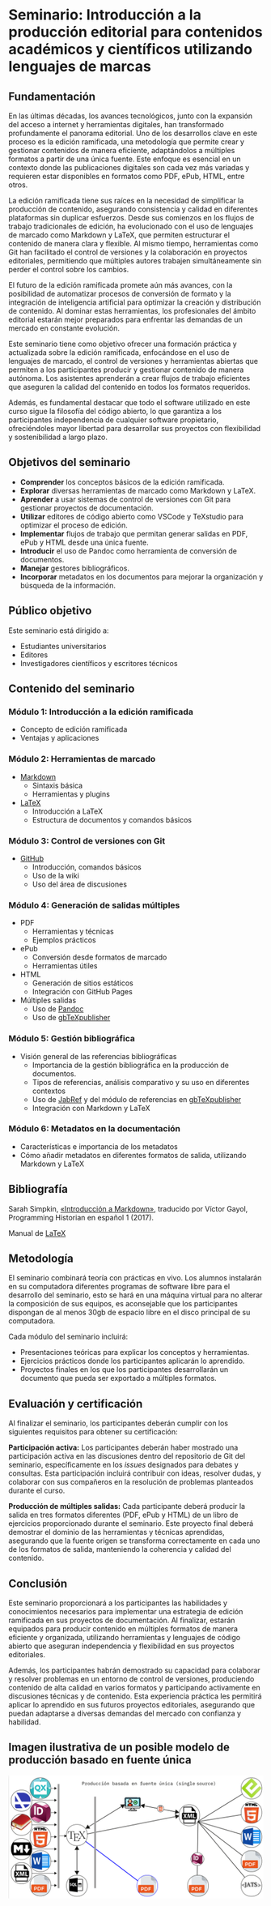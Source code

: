 # Seminario: Introducción a la producción editorial para contenidos académicos y científicos utilizando lenguajes de marcas

## Fundamentación

En las últimas décadas, los avances tecnológicos, junto con la expansión del acceso a internet y herramientas digitales, han transformado profundamente el panorama editorial. Uno de los desarrollos clave en este proceso es la edición ramificada, una metodología que permite crear y gestionar contenidos de manera eficiente, adaptándolos a múltiples formatos a partir de una única fuente. Este enfoque es esencial en un contexto donde las publicaciones digitales son cada vez más variadas y requieren estar disponibles en formatos como PDF, ePub, HTML, entre otros.

La edición ramificada tiene sus raíces en la necesidad de simplificar la producción de contenido, asegurando consistencia y calidad en diferentes plataformas sin duplicar esfuerzos. Desde sus comienzos en los flujos de trabajo tradicionales de edición, ha evolucionado con el uso de lenguajes de marcado como Markdown y LaTeX, que permiten estructurar el contenido de manera clara y flexible. Al mismo tiempo, herramientas como Git han facilitado el control de versiones y la colaboración en proyectos editoriales, permitiendo que múltiples autores trabajen simultáneamente sin perder el control sobre los cambios.

El futuro de la edición ramificada promete aún más avances, con la posibilidad de automatizar procesos de conversión de formato y la integración de inteligencia artificial para optimizar la creación y distribución de contenido. Al dominar estas herramientas, los profesionales del ámbito editorial estarán mejor preparados para enfrentar las demandas de un mercado en constante evolución.

Este seminario tiene como objetivo ofrecer una formación práctica y actualizada sobre la edición ramificada, enfocándose en el uso de lenguajes de marcado, el control de versiones y herramientas abiertas que permiten a los participantes producir y gestionar contenido de manera autónoma. Los asistentes aprenderán a crear flujos de trabajo eficientes que aseguren la calidad del contenido en todos los formatos requeridos.

Además, es fundamental destacar que todo el software utilizado en este curso sigue la filosofía del código abierto, lo que garantiza a los participantes independencia de cualquier software propietario, ofreciéndoles mayor libertad para desarrollar sus proyectos con flexibilidad y sostenibilidad a largo plazo.

## Objetivos del seminario

- **Comprender** los conceptos básicos de la edición ramificada.
- **Explorar** diversas herramientas de marcado como Markdown y LaTeX.
- **Aprender** a usar sistemas de control de versiones con Git para gestionar proyectos de documentación.
- **Utilizar** editores de código abierto como VSCode y TeXstudio para optimizar el proceso de edición.
- **Implementar** flujos de trabajo que permitan generar salidas en PDF, ePub y HTML desde una única fuente.
- **Introducir** el uso de Pandoc como herramienta de conversión de documentos.
- **Manejar** gestores bibliográficos.
- **Incorporar** metadatos en los documentos para mejorar la organización y búsqueda de la información.

## Público objetivo

Este seminario está dirigido a:

- Estudiantes universitarios
- Editores
- Investigadores científicos y escritores técnicos

## Contenido del seminario

### Módulo 1: Introducción a la edición ramificada

- Concepto de edición ramificada
- Ventajas y aplicaciones

### Módulo 2: Herramientas de marcado

- [Markdown](https://es.wikipedia.org/wiki/Markdown)
   - Sintaxis básica
   - Herramientas y plugins
- [LaTeX](https://www.latex-project.org/)
   - Introducción a LaTeX
   - Estructura de documentos y comandos básicos

### Módulo 3: Control de versiones con Git

-  [GitHub](https://github.com/)
   - Introducción, comandos básicos
   - Uso de la wiki
   - Uso del área de discusiones

### Módulo 4: Generación de salidas múltiples

- PDF
   - Herramientas y técnicas
   - Ejemplos prácticos
- ePub
   - Conversión desde formatos de marcado
   - Herramientas útiles
- HTML
   - Generación de sitios estáticos
   - Integración con GitHub Pages
- Múltiples salidas
   - Uso de [Pandoc](https://es.wikipedia.org/wiki/Pandoc)
   - Uso de [gbTeXpublisher](https://github.com/albertomoyano/gbtexpublisher)

### Módulo 5: Gestión bibliográfica

- Visión general de las referencias bibliográficas
   - Importancia de la gestión bibliográfica en la producción de documentos.
   - Tipos de referencias, análisis comparativo y su uso en diferentes contextos
   - Uso de [JabRef](https://www.jabref.org/) y del módulo de referencias en [gbTeXpublisher](https://github.com/albertomoyano/gbtexpublisher)
   - Integración con Markdown y LaTeX

### Módulo 6: Metadatos en la documentación

- Características e importancia de los metadatos
- Cómo añadir metadatos en diferentes formatos de salida, utilizando Markdown y LaTeX

## Bibliografía

Sarah Simpkin, [«Introducción a Markdown»](https://doi.org/10.46430/phes0014), traducido por Víctor Gayol, Programming Historian en español 1 (2017).

Manual de [LaTeX](https://es.wikibooks.org/wiki/Manual_de_LaTeX)

## Metodología

El seminario combinará teoría con prácticas en vivo. Los alumnos instalarán en su computadora diferentes programas de software libre para el desarrollo del seminario, esto se hará en una máquina virtual para no alterar la composición de sus equipos, es aconsejable que los participantes dispongan de al menos 30gb de espacio libre en el disco principal de su computadora.

Cada módulo del seminario incluirá:

- Presentaciones teóricas para explicar los conceptos y herramientas.
- Ejercicios prácticos donde los participantes aplicarán lo aprendido.
- Proyectos finales en los que los participantes desarrollarán un documento que pueda ser exportado a múltiples formatos.

## Evaluación y certificación

Al finalizar el seminario, los participantes deberán cumplir con los siguientes requisitos para obtener su certificación:

**Participación activa:** Los participantes deberán haber mostrado una participación activa en las discusiones dentro del repositorio de Git del seminario, específicamente en los _issues_ designados para debates y consultas. Esta participación incluirá contribuir con ideas, resolver dudas, y colaborar con sus compañeros en la resolución de problemas planteados durante el curso.

**Producción de múltiples salidas:** Cada participante deberá producir la salida en tres formatos diferentes (PDF, ePub y HTML) de un libro de ejercicios proporcionado durante el seminario. Este proyecto final deberá demostrar el dominio de las herramientas y técnicas aprendidas, asegurando que la fuente origen se transforma correctamente en cada uno de los formatos de salida, manteniendo la coherencia y calidad del contenido.

## Conclusión

Este seminario proporcionará a los participantes las habilidades y conocimientos necesarios para implementar una estrategia de edición ramificada en sus proyectos de documentación. Al finalizar, estarán equipados para producir contenido en múltiples formatos de manera eficiente y organizada, utilizando herramientas y lenguajes de código abierto que aseguran independencia y flexibilidad en sus proyectos editoriales.

Además, los participantes habrán demostrado su capacidad para colaborar y resolver problemas en un entorno de control de versiones, produciendo contenido de alta calidad en varios formatos y participando activamente en discusiones técnicas y de contenido. Esta experiencia práctica les permitirá aplicar lo aprendido en sus futuros proyectos editoriales, asegurando que puedan adaptarse a diversas demandas del mercado con confianza y habilidad.

## Imagen ilustrativa de un posible modelo de producción basado en fuente única

![](./media/arbol.png)

